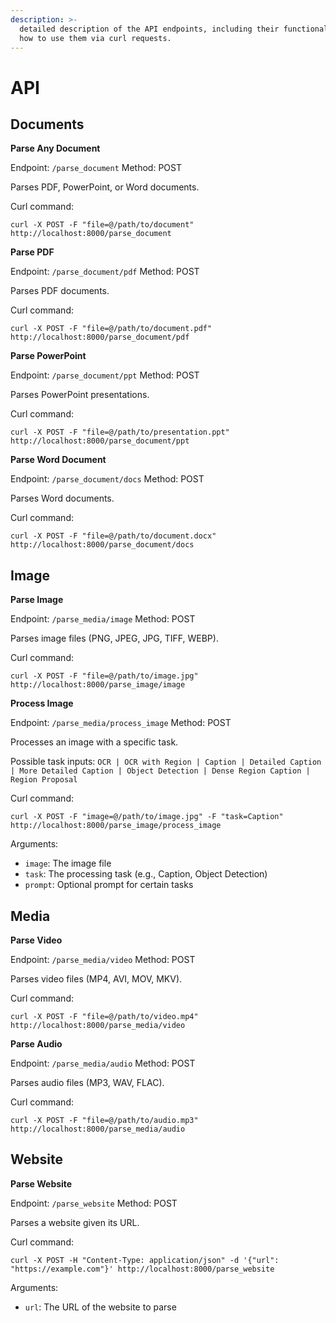 ```yaml
---
description: >-
  detailed description of the API endpoints, including their functionality and
  how to use them via curl requests.
---
```


# API

## Documents

**Parse Any Document**

Endpoint: `/parse_document` Method: POST

Parses PDF, PowerPoint, or Word documents.

Curl command:

```
curl -X POST -F "file=@/path/to/document" http://localhost:8000/parse_document
```

**Parse PDF**

Endpoint: `/parse_document/pdf` Method: POST

Parses PDF documents.

Curl command:

```
curl -X POST -F "file=@/path/to/document.pdf" http://localhost:8000/parse_document/pdf
```

**Parse PowerPoint**

Endpoint: `/parse_document/ppt` Method: POST

Parses PowerPoint presentations.

Curl command:

```
curl -X POST -F "file=@/path/to/presentation.ppt" http://localhost:8000/parse_document/ppt
```

**Parse Word Document**

Endpoint: `/parse_document/docs` Method: POST

Parses Word documents.

Curl command:

```
curl -X POST -F "file=@/path/to/document.docx" http://localhost:8000/parse_document/docs
```

## Image

**Parse Image**

Endpoint: `/parse_media/image` Method: POST

Parses image files (PNG, JPEG, JPG, TIFF, WEBP).

Curl command:

```
curl -X POST -F "file=@/path/to/image.jpg" http://localhost:8000/parse_image/image
```

**Process Image**

Endpoint: `/parse_media/process_image` Method: POST

Processes an image with a specific task.

Possible task inputs: `OCR | OCR with Region | Caption | Detailed Caption | More Detailed Caption | Object Detection | Dense Region Caption | Region Proposal`

Curl command:

```
curl -X POST -F "image=@/path/to/image.jpg" -F "task=Caption" http://localhost:8000/parse_image/process_image
```

Arguments:

* `image`: The image file
* `task`: The processing task (e.g., Caption, Object Detection)
* `prompt`: Optional prompt for certain tasks

## Media

**Parse Video**

Endpoint: `/parse_media/video` Method: POST

Parses video files (MP4, AVI, MOV, MKV).

Curl command:

```
curl -X POST -F "file=@/path/to/video.mp4" http://localhost:8000/parse_media/video
```

**Parse Audio**

Endpoint: `/parse_media/audio` Method: POST

Parses audio files (MP3, WAV, FLAC).

Curl command:

```
curl -X POST -F "file=@/path/to/audio.mp3" http://localhost:8000/parse_media/audio
```

## Website

**Parse Website**

Endpoint: `/parse_website` Method: POST

Parses a website given its URL.

Curl command:

```
curl -X POST -H "Content-Type: application/json" -d '{"url": "https://example.com"}' http://localhost:8000/parse_website
```

Arguments:

* `url`: The URL of the website to parse
